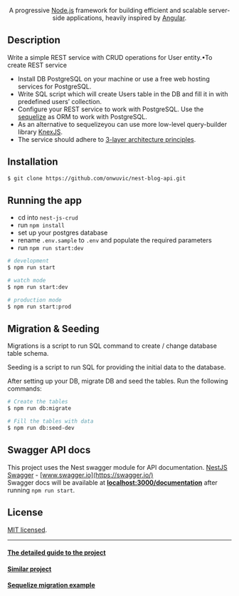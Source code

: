  <p align="center">A progressive <a href="http://nodejs.org" target="blank">Node.js</a> framework for building efficient and scalable server-side applications, heavily inspired by <a href="https://angular.io" target="blank">Angular</a>.
 </p>

## Description
Write a simple REST service with CRUD operations for User entity.•To create REST service

* Install DB PostgreSQL on your machine or use a free web hosting services for PostgreSQL.
* Write SQL script which will create Users table in the DB and fill it in with predefined users’ collection.
* Configure your REST service to work with PostgreSQL. Use the [sequelize](http://docs.sequelizejs.com/) as ORM to work with PostgreSQL.
* As an alternative to sequelizeyou can use more low-level query-builder library [KnexJS](http://knexjs.org/).
* The service should adhere to [3-layer architecture principles](https://softwareontheroad.com/ideal-nodejs-project-structure/).


## Installation
```bash
$ git clone https://github.com/onwuvic/nest-blog-api.git
```


## Running the app
- cd into `nest-js-crud`
- run `npm install`
- set up your postgres database
- rename `.env.sample` to `.env` and populate the required parameters
- run `npm run start:dev`

```bash
# development
$ npm run start

# watch mode
$ npm run start:dev

# production mode
$ npm run start:prod
```


## Migration & Seeding
Migrations is a script to run SQL command to create / change database table schema.

Seeding is a script to run SQL for providing the initial data to the database.

After setting up your DB, migrate DB and seed the tables. Run the following commands:
```bash
# Create the tables
$ npm run db:migrate

# Fill the tables with data
$ npm run db:seed-dev
```


## Swagger API docs
This project uses the Nest swagger module for API documentation. [NestJS Swagger](https://github.com/nestjs/swagger) - [www.swagger.io](https://swagger.io/)  
Swagger docs will be available at __[localhost:3000/documentation](localhost:3000/documentation)__ after running `npm run start`.


## License
[MIT licensed](LICENSE).

---

#### [The detailed guide to the project](https://www.freecodecamp.org/news/build-web-apis-with-nestjs-beginners-guide/)

#### [Similar project](https://github.com/kentloog/nestjs-sequelize-typescript)

#### [Sequelize migration example](https://github.com/codeburn-io/1-sequelize-typescript-migrations-example)
